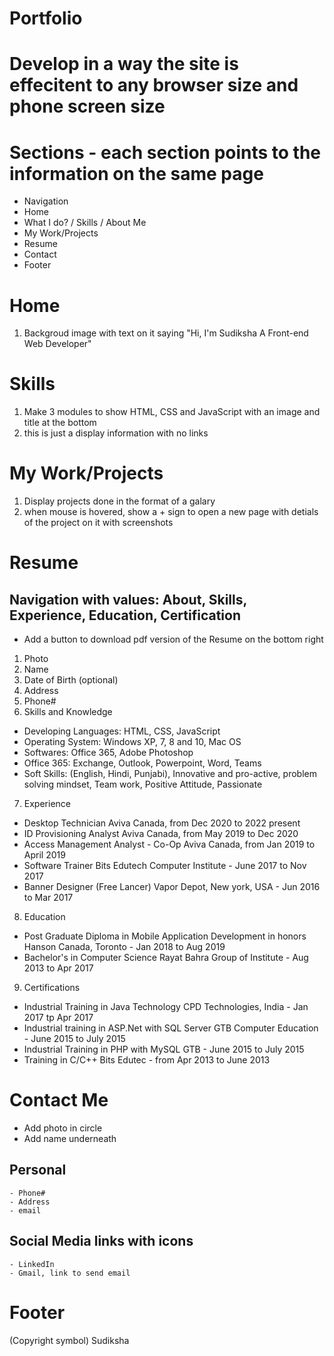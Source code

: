 # Portfolio

# Develop in a way the site is effecitent to any browser size and phone screen size

# Sections - each section points to the information on the same page

- Navigation
- Home
- What I do? / Skills / About Me
- My Work/Projects
- Resume
- Contact
- Footer

# Home

1. Backgroud image with text on it saying
   "Hi, I'm
   Sudiksha
   A Front-end Web Developer"

# Skills

1. Make 3 modules to show HTML, CSS and JavaScript with an image and title at the bottom
2. this is just a display information with no links

# My Work/Projects

1. Display projects done in the format of a galary
2. when mouse is hovered, show a + sign to open a new page with detials of the project on it with screenshots

# Resume

## Navigation with values: About, Skills, Experience, Education, Certification

- Add a button to download pdf version of the Resume on the bottom right

1. Photo
2. Name
3. Date of Birth (optional)
4. Address
5. Phone#
6. Skills and Knowledge

- Developing Languages: HTML, CSS, JavaScript
- Operating System: Windows XP, 7, 8 and 10, Mac OS
- Softwares: Office 365, Adobe Photoshop
- Office 365: Exchange, Outlook, Powerpoint, Word, Teams
- Soft Skills: (English, Hindi, Punjabi), Innovative and pro-active, problem solving mindset, Team work, Positive Attitude, Passionate

7. Experience

- Desktop Technician
  Aviva Canada, from Dec 2020 to 2022 present
- ID Provisioning Analyst
  Aviva Canada, from May 2019 to Dec 2020
- Access Management Analyst - Co-Op
  Aviva Canada, from Jan 2019 to April 2019
- Software Trainer
  Bits Edutech Computer Institute - June 2017 to Nov 2017
- Banner Designer (Free Lancer)
  Vapor Depot, New york, USA - Jun 2016 to Mar 2017

8. Education

- Post Graduate Diploma in Mobile Application Development in honors
  Hanson Canada, Toronto - Jan 2018 to Aug 2019
- Bachelor's in Computer Science
  Rayat Bahra Group of Institute - Aug 2013 to Apr 2017

9. Certifications

- Industrial Training in Java Technology
  CPD Technologies, India - Jan 2017 tp Apr 2017
- Industrial training in ASP.Net with SQL Server
  GTB Computer Education - June 2015 to July 2015
- Industrial Training in PHP with MySQL
  GTB - June 2015 to July 2015
- Training in C/C++
  Bits Edutec - from Apr 2013 to June 2013

# Contact Me

- Add photo in circle
- Add name underneath

## Personal

    - Phone#
    - Address
    - email

## Social Media links with icons

    - LinkedIn
    - Gmail, link to send email

# Footer

(Copyright symbol) Sudiksha
